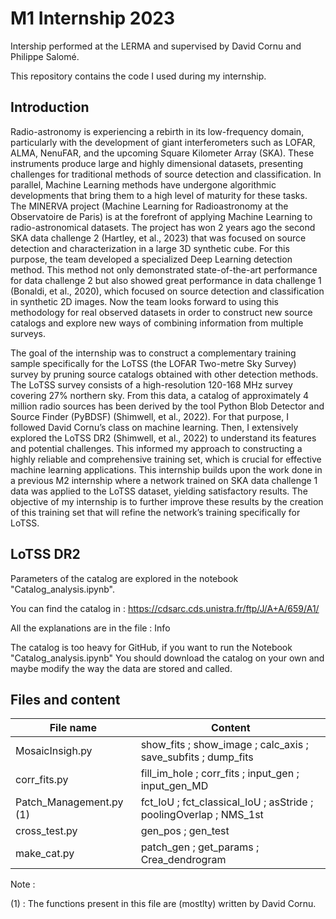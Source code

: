 # M1 Internship 2023
Intership performed at the LERMA and supervised by David Cornu and Philippe Salomé.

This repository contains the code I used during my internship.

## Introduction

Radio-astronomy is experiencing a rebirth in its low-frequency domain, particularly with the development of giant interferometers such as LOFAR, ALMA, NenuFAR, and the upcoming Square Kilometer Array (SKA).
These instruments produce large and highly dimensional datasets, presenting challenges for traditional methods of source detection and classification.
In parallel, Machine Learning methods have undergone algorithmic developments that bring them to a high level of maturity for these tasks.
The MINERVA project (Machine Learning for Radioastronomy at the Observatoire de Paris) is at the forefront of applying Machine Learning to radio-astronomical datasets.
The project has won 2 years ago the second SKA data challenge 2 (Hartley, et al., 2023) that was focused on source detection and characterization in a large 3D synthetic cube.
For this purpose, the team developed a specialized Deep Learning detection method.
This method not only demonstrated state-of-the-art performance for data challenge 2 but also showed great performance in data challenge 1 (Bonaldi, et al., 2020),
which focused on source detection and classification in synthetic 2D images.
Now the team looks forward to using this methodology for real observed datasets in order to construct new source catalogs and explore new ways of combining information from multiple surveys.


The goal of the internship was to construct a complementary training sample specifically for the LoTSS (the LOFAR Two-metre Sky Survey) survey by pruning source catalogs obtained with other detection methods.
The LoTSS survey consists of a high-resolution 120-168 MHz survey covering 27% northern sky.
From this data, a catalog of approximately 4 million radio sources has been derived by the tool Python Blob Detector and Source Finder (PyBDSF) (Shimwell, et al., 2022).
For that purpose, I followed David Cornu’s class on machine learning.
Then, I extensively explored the LoTSS DR2 (Shimwell, et al., 2022) to understand its features and potential challenges.
This informed my approach to constructing a highly reliable and comprehensive training set, which is crucial for effective machine learning applications.
This internship builds upon the work done in a previous M2 internship where a network trained on SKA data challenge 1 data was applied to the LoTSS dataset, yielding satisfactory results.
The objective of my internship is to further improve these results by the creation of this training set that will refine the network’s training specifically for LoTSS.

## LoTSS DR2


Parameters of the catalog are explored in the notebook "Catalog_analysis.ipynb".

You can find the catalog in : https://cdsarc.cds.unistra.fr/ftp/J/A+A/659/A1/

All the explanations are in the file : Info

The catalog is too heavy for GitHub, if you want to run the Notebook "Catalog_analysis.ipynb" You should download the catalog on your own and maybe modify the way the data are stored and called.

## Files and content

| File name            | Content                                                 |
| -------------------- | ------------------------------------------------------- |
| MosaicInsigh.py      | show_fits ; show_image ; calc_axis ; save_subfits ; dump_fits         |
| corr_fits.py         | fill_im_hole ; corr_fits ; input_gen ; input_gen_MD                   |
| Patch_Management.py (1)| fct_IoU ; fct_classical_IoU ; asStride ; poolingOverlap ; NMS_1st|
| cross_test.py | gen_pos ; gen_test |
| make_cat.py | patch_gen ; get_params ; Crea_dendrogram |

Note :

(1) : The functions present in this file are (mostlty) written by David Cornu.
